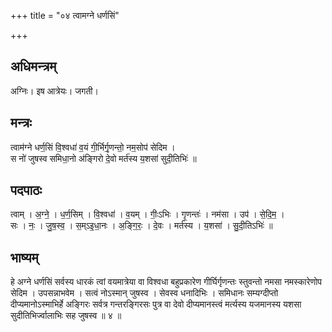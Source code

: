 +++
title = "०४ त्वामग्ने धर्णसिं"

+++
## अधिमन्त्रम्
अग्निः। इष आत्रेयः। जगती।

## मन्त्रः
त्वाम॑ग्ने धर्ण॒सिं वि॒श्वधा॑ व॒यं गी॒र्भिर्गृ॒णन्तो॒ नम॒सोप॑ सेदिम ।  
स नो॑ जुषस्व समिधा॒नो अ॑ङ्गिरो दे॒वो मर्त॑स्य य॒शसा॑ सुदी॒तिभिः॑ ॥

## पदपाठः
त्वाम् । अ॒ग्ने॒ । ध॒र्ण॒सिम् । वि॒श्वधा॑ । व॒यम् । गीः॒ऽभिः । गृ॒णन्तः॑ । नम॑सा । उप॑ । से॒दि॒म॒ ।  
सः । नः॒ । जु॒ष॒स्व॒ । स॒म्ऽइ॒धा॒नः । अ॒ङ्गि॒रः॒ । दे॒वः । मर्त॑स्य । य॒शसा॑ । सु॒दी॒तिऽभिः॑ ॥

## भाष्यम्
हे अग्ने धर्णसिं सर्वस्य धारकं त्वां वयमात्रेया वा विश्वधा बहुप्रकारेण गीर्घिर्गृणन्तः स्तुवन्तो नमसा नमस्कारेणोप सेदिम । उपसन्नाभवेम । सत्वं नोऽस्मान् जुषस्व । सेवस्व धनादिभिः । समिधानः सम्यग्दीप्तो दीप्यमानोऽस्माभिर्हे अङ्गिरः सर्वत्र गन्तरङ्गिरसः पुत्र वा देवो दीप्यमानस्त्वं मर्त्यस्य यजमानस्य यशसा सुदीतिभिर्ज्वालाभिः सह जुषस्व ॥ ४ ॥
